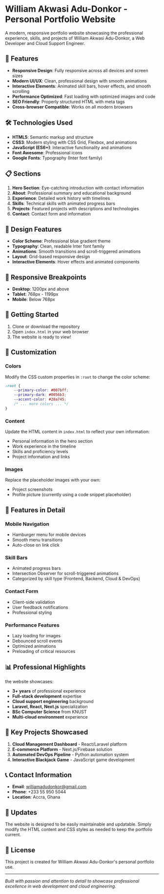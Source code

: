 # William Akwasi Adu-Donkor - Personal Portfolio Website

A modern, responsive portfolio website showcasing the professional experience, skills, and projects of William Akwasi Adu-Donkor, a Web Developer and Cloud Support Engineer.

## 🚀 Features

- **Responsive Design**: Fully responsive across all devices and screen sizes
- **Modern UI/UX**: Clean, professional design with smooth animations
- **Interactive Elements**: Animated skill bars, hover effects, and smooth scrolling
- **Performance Optimized**: Fast loading with optimized images and code
- **SEO Friendly**: Properly structured HTML with meta tags
- **Cross-browser Compatible**: Works on all modern browsers

## 🛠️ Technologies Used

- **HTML5**: Semantic markup and structure
- **CSS3**: Modern styling with CSS Grid, Flexbox, and animations
- **JavaScript (ES6+)**: Interactive functionality and animations
- **Font Awesome**: Professional icons
- **Google Fonts**: Typography (Inter font family)

## 📋 Sections

1. **Hero Section**: Eye-catching introduction with contact information
2. **About**: Professional summary and educational background
3. **Experience**: Detailed work history with timelines
4. **Skills**: Technical skills with animated progress bars
5. **Projects**: Featured projects with descriptions and technologies
6. **Contact**: Contact form and information

## 🎨 Design Features

- **Color Scheme**: Professional blue gradient theme
- **Typography**: Clean, readable Inter font family
- **Animations**: Smooth transitions and scroll-triggered animations
- **Layout**: Grid-based responsive design
- **Interactive Elements**: Hover effects and animated components

## 📱 Responsive Breakpoints

- **Desktop**: 1200px and above
- **Tablet**: 768px - 1199px
- **Mobile**: Below 768px

## 🚀 Getting Started

1. Clone or download the repository
2. Open `index.html` in your web browser
3. The website is ready to view!

## 📝 Customization

### Colors
Modify the CSS custom properties in `:root` to change the color scheme:

```css
:root {
    --primary-color: #007bff;
    --primary-dark: #0056b3;
    --accent-color: #28a745;
    /* ... more colors ... */
}
```

### Content
Update the HTML content in `index.html` to reflect your own information:
- Personal information in the hero section
- Work experience in the timeline
- Skills and proficiency levels
- Project information and links

### Images
Replace the placeholder images with your own:
- Project screenshots
- Profile picture (currently using a code snippet placeholder)

## 🔧 Features in Detail

### Mobile Navigation
- Hamburger menu for mobile devices
- Smooth menu transitions
- Auto-close on link click

### Skill Bars
- Animated progress bars
- Intersection Observer for scroll-triggered animations
- Categorized by skill type (Frontend, Backend, Cloud & DevOps)

### Contact Form
- Client-side validation
- User feedback notifications
- Professional styling

### Performance Features
- Lazy loading for images
- Debounced scroll events
- Optimized animations
- Preloading of critical resources

## 📊 Professional Highlights

 the website showcases:

- **3+ years** of professional experience
- **Full-stack development** expertise
- **Cloud support engineering** background
- **Laravel, React, Next.js** specialization
- **BSc Computer Science** from KNUST
- **Multi-cloud environment** experience

## 🌟 Key Projects Showcased

1. **Cloud Management Dashboard** - React/Laravel platform
2. **E-commerce Platform** - Next.js/Firebase solution
3. **Automated DevOps Pipeline** - Python automation system
4. **Interactive Blackjack Game** - JavaScript game development

## 📞 Contact Information

- **Email**: williamadudonkor@gmail.com
- **Phone**: +233 55 950 5044
- **Location**: Accra, Ghana

## 🔄 Updates

The website is designed to be easily maintainable and updatable. Simply modify the HTML content and CSS styles as needed to keep the portfolio current.

## 📄 License

This project is created for William Akwasi Adu-Donkor's personal portfolio use.

---

*Built with passion and attention to detail to showcase professional excellence in web development and cloud engineering.*